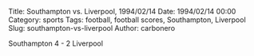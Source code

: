 Title: Southampton vs. Liverpool, 1994/02/14
Date: 1994/02/14 00:00
Category: sports
Tags: football, football scores, Southampton, Liverpool
Slug: southampton-vs-liverpool
Author: carbonero


Southampton 4 - 2 Liverpool
